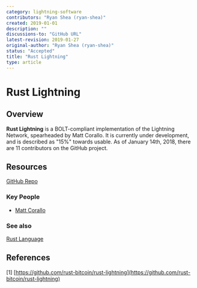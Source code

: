 ```yaml
---
category: lightning-software
contributors: "Ryan Shea (ryan-shea)"
created: 2019-01-01
description: ""
discussions-to: "GitHub URL"
latest-revision: 2019-01-27
original-author: "Ryan Shea (ryan-shea)"
status: "Accepted"
title: "Rust Lightning"
type: article
---
```


# Rust Lightning

## Overview

**Rust Lightning** is a BOLT-compliant implementation of the Lightning Network, spearheaded by Matt Corallo. It is currently under development, and is described as "15%" towards usable. As of January 14th, 2018, there are 11 contributors on the GitHub project.

## Resources

[GitHub Repo](https://github.com/rust-bitcoin/rust-lightning)

### Key People

* [Matt Corallo](https://github.com/TheBlueMatt)

### See also

[Rust Language](https://www.rust-lang.org/)

## References

\[1\] [https://github.com/rust-bitcoin/rust-lightning](https://github.com/rust-bitcoin/rust-lightning)
